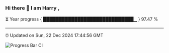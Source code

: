 ### Hi there 👋 I am Harry , 

⏳ Year progress { █████████████████████████████▁ } 97.47 %

---

⏰ Updated on Sun, 22 Dec 2024 17:44:56 GMT

![Progress Bar CI](https://github.com/duykhang68/duykhang68/workflows/Progress%20Bar%20CI/badge.svg)
